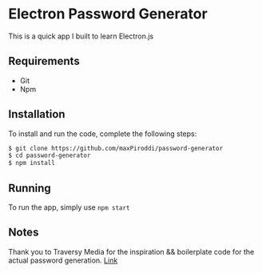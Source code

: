 # Electron Password Generator

This is a quick app I built to learn Electron.js

## Requirements

- Git
- Npm

## Installation

To install and run the code, complete the following steps:

```bash
$ git clone https://github.com/maxPiroddi/password-generator
$ cd password-generator
$ npm install
```

## Running

To run the app, simply use ```npm start```

## Notes

Thank you to Traversy Media for the inspiration && boilerplate code for the actual password generation. [Link](https://www.youtube.com/watch?v=duNmhKgtcsI)
